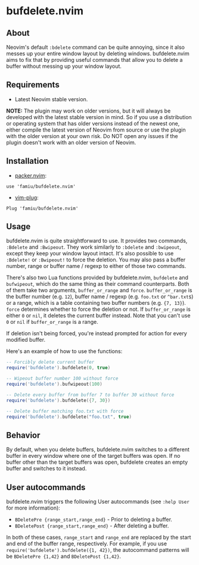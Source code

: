 # bufdelete.nvim

## About

Neovim's default `:bdelete` command can be quite annoying, since it also messes up your entire window layout by deleting windows. bufdelete.nvim aims to fix that by providing useful commands that allow you to delete a buffer without messing up your window layout.

## Requirements

- Latest Neovim stable version.

**NOTE:** The plugin may work on older versions, but it will always be developed with the latest stable version in mind. So if you use a distribution or operating system that has older versions instead of the newest one, either compile the latest version of Neovim from source or use the plugin with the older version at your own risk. Do NOT open any issues if the plugin doesn't work with an older version of Neovim.

## Installation

- [packer.nvim](https://github.com/wbthomason/packer.nvim/):
```
use 'famiu/bufdelete.nvim'
```

- [vim-plug](https://github.com/junegunn/vim-plug/):
```
Plug 'famiu/bufdelete.nvim'
```

## Usage

bufdelete.nvim is quite straightforward to use. It provides two commands, `:Bdelete` and `:Bwipeout`. They work similarly to `:bdelete` and `:bwipeout`, except they keep your window layout intact. It's also possible to use `:Bdelete!` or `:Bwipeout!` to force the deletion. You may also pass a buffer number, range or buffer name / regexp to either of those two commands.

There's also two Lua functions provided by bufdelete.nvim, `bufdelete` and `bufwipeout`, which do the same thing as their command counterparts. Both of them take two arguments, `buffer_or_range` and `force`. `buffer_or_range` is the buffer number (e.g. `12`), buffer name / regexp (e.g. `foo.txt` or `^bar.txt$`) or a range, which is a table containing two buffer numbers (e.g. `{7, 13}`). `force` determines whether to force the deletion or not. If `buffer_or_range` is either `0` or `nil`, it deletes the current buffer instead. Note that you can't use `0` or `nil` if `buffer_or_range` is a range.

If deletion isn't being forced, you're instead prompted for action for every modified buffer.

Here's an example of how to use the functions:

```lua
-- Forcibly delete current buffer
require('bufdelete').bufdelete(0, true)

-- Wipeout buffer number 100 without force
require('bufdelete').bufwipeout(100)

-- Delete every buffer from buffer 7 to buffer 30 without force
require('bufdelete').bufdelete({7, 30})

-- Delete buffer matching foo.txt with force
require('bufdelete').bufdelete("foo.txt", true)
```

## Behavior

By default, when you delete buffers, bufdelete.nvim switches to a different buffer in every window where one of the target buffers was open. If no buffer other than the target buffers was open, bufdelete creates an empty buffer and switches to it instead.

## User autocommands

bufdelete.nvim triggers the following User autocommands (see `:help User` for more information):
- `BDeletePre {range_start,range_end}` - Prior to deleting a buffer.
- `BDeletePost {range_start,range_end}` - After deleting a buffer.

In both of these cases, `range_start` and `range_end` are replaced by the start and end of the buffer range, respectively. For example, if you use `require('bufdelete').bufdelete({1, 42})`, the autocommand patterns will be `BDeletePre {1,42}` and `BDeletePost {1,42}`.

<!-- vim: set ft=markdown: -->